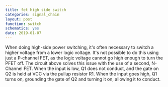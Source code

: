 ```yaml
---
title: fet high side switch
categories: signal_chain
layout: post
function: switch
schematics: yes
date: 2019-01-07
---
```


When doing high-side power switching, it's often necessary to switch a higher voltage from a lower logic voltage. It's not possible to do this using just a P-channel FET, as the logic voltage cannot go high enough to turn the PFET off. The circuit above solves this issue with the use of a second, N-Channel FET.
When the input is low, Q1 does not conduct, and the gate on Q2 is held at VCC via the pullup resistor R1. When the input goes high, Q1 turns on, grounding the gate of Q2 and turning it on, allowing it to conduct.

